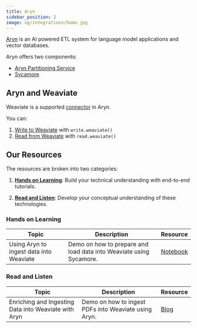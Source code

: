 ```yaml
---
title: Aryn
sidebar_position: 2
image: og/integrations/home.jpg
---
```


[Aryn](https://www.aryn.ai/) is an AI powered ETL system for language model applications and vector databases. 

Aryn offers two components:
* [Aryn Partitioning Service](https://sycamore.readthedocs.io/en/stable/aryn_cloud/accessing_the_partitioning_service.html)
* [Sycamore](https://github.com/aryn-ai/sycamore)

## Aryn and Weaviate
Weaviate is a supported [connector](https://sycamore.readthedocs.io/en/stable/sycamore/connectors/weaviate.html) in Aryn.

You can:
1. [Write to Weaviate](https://sycamore.readthedocs.io/en/stable/sycamore/connectors/weaviate.html#writing-to-weaviate) with `write.weaviate()`
2. [Read from Weaviate](https://sycamore.readthedocs.io/en/stable/sycamore/connectors/weaviate.html#reading-from-weaviate) with `read.weaviate()`

## Our Resources 
The resources are broken into two categories: 
1. [**Hands on Learning**](#hands-on-learning): Build your technical understanding with end-to-end tutorials.

2. [**Read and Listen**](#read-and-listen): Develop your conceptual understanding of these technologies.

### Hands on Learning

| Topic | Description | Resource | 
| --- | --- | --- |
| Using Aryn to ingest data into Weaviate | Demo on how to prepare and load data into Weaviate using Sycamore. | [Notebook](https://github.com/weaviate/recipes/blob/main/integrations/data-platforms/aryn/weaviate_blog_post.ipynb) |

### Read and Listen 
| Topic | Description | Resource | 
| --- | --- | --- |
| Enriching and Ingesting Data into Weaviate with Aryn | Demo on how to ingest PDFs into Weaviate using Aryn. | [Blog](/blog/sycamore-and-weaviate) |

